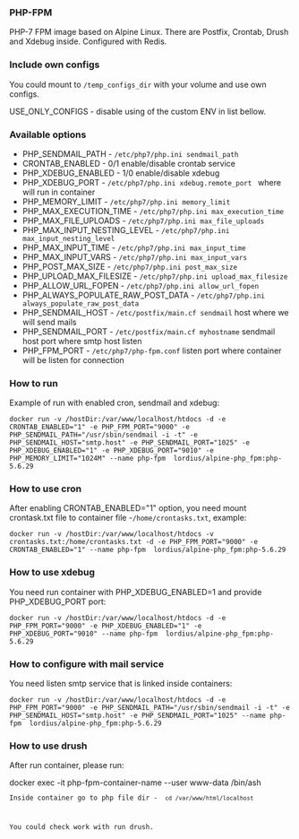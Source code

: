 ### PHP-FPM
PHP-7 FPM image based on Alpine Linux. There are Postfix, Crontab, Drush and Xdebug inside.
Configured with Redis.

### Include own configs
<p>You could mount to <code>/temp_configs_dir</code> with your volume and use own configs.</p>
<p>USE_ONLY_CONFIGS - disable using of the custom ENV in list bellow.</p>

### Available options
<ul>
<li>PHP_SENDMAIL_PATH - <code>/etc/php7/php.ini sendmail_path</code></li>
<li>CRONTAB_ENABLED - 0/1 enable/disable crontab service</li>
<li>PHP_XDEBUG_ENABLED - 1/0 enable/disable xdebug</li>
<li>PHP_XDEBUG_PORT -  <code>/etc/php7/php.ini xdebug.remote_port </code> where will run in container</li>
<li>PHP_MEMORY_LIMIT - <code>/etc/php7/php.ini memory_limit</code></li>
<li>PHP_MAX_EXECUTION_TIME - <code>/etc/php7/php.ini max_execution_time</code></li>
<li>PHP_MAX_FILE_UPLOADS - <code>/etc/php7/php.ini max_file_uploads</code></li>
<li>PHP_MAX_INPUT_NESTING_LEVEL - <code>/etc/php7/php.ini max_input_nesting_level</code></li>
<li>PHP_MAX_INPUT_TIME - <code>/etc/php7/php.ini max_input_time</code></li>
<li>PHP_MAX_INPUT_VARS - <code>/etc/php7/php.ini max_input_vars</code></li>
<li>PHP_POST_MAX_SIZE - <code>/etc/php7/php.ini post_max_size</code></li>
<li>PHP_UPLOAD_MAX_FILESIZE - <code>/etc/php7/php.ini upload_max_filesize</code></li>
<li>PHP_ALLOW_URL_FOPEN - <code>/etc/php7/php.ini allow_url_fopen</code></li>
<li>PHP_ALWAYS_POPULATE_RAW_POST_DATA - <code>/etc/php7/php.ini always_populate_raw_post_data</code></li>
<li>PHP_SENDMAIL_HOST - <code>/etc/postfix/main.cf sendmail</code> host where we will send mails</li>
<li>PHP_SENDMAIL_PORT - <code>/etc/postfix/main.cf myhostname</code> sendmail host port where smtp host listen</li>
<li>PHP_FPM_PORT  - <code>/etc/php7/php-fpm.conf</code> listen port where container will be listen for connection</li>
</ul>

### How to run

<p>Example of run with enabled cron, sendmail and xdebug:</p>
<code>docker run -v /hostDir:/var/www/localhost/htdocs -d -e CRONTAB_ENABLED="1" -e PHP_FPM_PORT="9000" -e PHP_SENDMAIL_PATH="/usr/sbin/sendmail -i -t" -e PHP_SENDMAIL_HOST="smtp.host" -e PHP_SENDMAIL_PORT="1025" -e PHP_XDEBUG_ENABLED="1" -e PHP_XDEBUG_PORT="9010" -e PHP_MEMORY_LIMIT="1024M" --name php-fpm  lordius/alpine-php_fpm:php-5.6.29</code>


### How to use cron
<p>After enabling CRONTAB_ENABLED="1" option, you need mount crontask.txt file to container file -<code>/home/crontasks.txt</code>, example:</p>
<code>docker run -v /hostDir:/var/www/localhost/htdocs -v  crontasks.txt:/home/crontasks.txt -d -e PHP_FPM_PORT="9000" -e CRONTAB_ENABLED="1" --name php-fpm  lordius/alpine-php_fpm:php-5.6.29</code>

### How to use xdebug
<p>You need run container with PHP_XDEBUG_ENABLED=1 and provide PHP_XDEBUG_PORT port:</p>
<code>docker run -v /hostDir:/var/www/localhost/htdocs -d -e PHP_FPM_PORT="9000" -e PHP_XDEBUG_ENABLED="1" -e PHP_XDEBUG_PORT="9010" --name php-fpm  lordius/alpine-php_fpm:php-5.6.29</code>

### How to configure with mail service
<p>You need listen smtp service that is linked inside containers:</p>
<code>docker run -v /hostDir:/var/www/localhost/htdocs -d -e PHP_FPM_PORT="9000" -e PHP_SENDMAIL_PATH="/usr/sbin/sendmail -i -t" -e PHP_SENDMAIL_HOST="smtp.host" -e PHP_SENDMAIL_PORT="1025" --name php-fpm  lordius/alpine-php_fpm:php-5.6.29</code>

### How to use drush

<p>After run container, please run:</p>
</code>docker exec -it php-fpm-container-name --user www-data /bin/ash<code>
<p>Inside container go to php file dir - <code> cd /var/www/html/localhost</code> </p>
<p>You could check work with run drush.</p>
